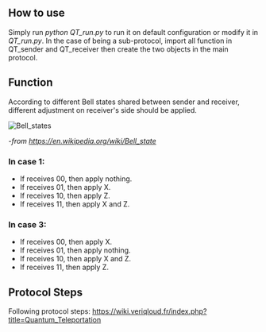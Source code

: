 


## How to use

Simply run *python QT_run.py* to run it on default configuration or modify it in *QT_run.py*.
In the case of being a sub-protocol, import all function in QT_sender and QT_receiver then create the two objects in the main protocol.

## Function


According to different Bell states shared between sender and receiver, 
different adjustment on receiver's side should be applied.

![Bell_states](https://github.com/LiaoChinTe/netsquid-simulation/blob/main/QuantumTeleportation/Bell_states.png)

*-from https://en.wikipedia.org/wiki/Bell_state*


### In case 1:
- If receives 00, then apply nothing.
- If receives 01, then apply X.
- If receives 10, then apply Z.
- If receives 11, then apply X and Z.


### In case 3:
- If receives 00, then apply X.
- If receives 01, then apply nothing.
- If receives 10, then apply X and Z.
- If receives 11, then apply Z.


## Protocol Steps

Following protocol steps:
https://wiki.veriqloud.fr/index.php?title=Quantum_Teleportation



